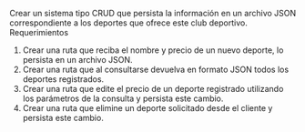 Crear un sistema tipo CRUD que persista la información en un archivo JSON
correspondiente a los deportes que ofrece este club deportivo.
Requerimientos
1. Crear una ruta que reciba el nombre y precio de un nuevo deporte, lo persista en un
archivo JSON.
2. Crear una ruta que al consultarse devuelva en formato JSON todos los deportes
registrados.
3. Crear una ruta que edite el precio de un deporte registrado utilizando los parámetros
de la consulta y persista este cambio.
4. Crear una ruta que elimine un deporte solicitado desde el cliente y persista este
cambio.

